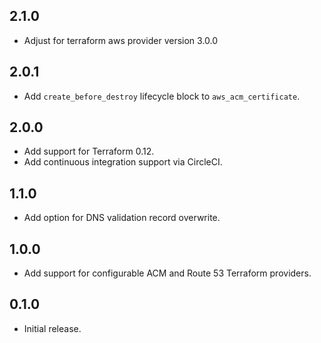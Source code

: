 ## 2.1.0

- Adjust for terraform aws provider version 3.0.0

## 2.0.1

- Add `create_before_destroy` lifecycle block to `aws_acm_certificate`.

## 2.0.0

- Add support for Terraform 0.12.
- Add continuous integration support via CircleCI.

## 1.1.0

- Add option for DNS validation record overwrite.

## 1.0.0

- Add support for configurable ACM and Route 53 Terraform providers.

## 0.1.0

- Initial release.
